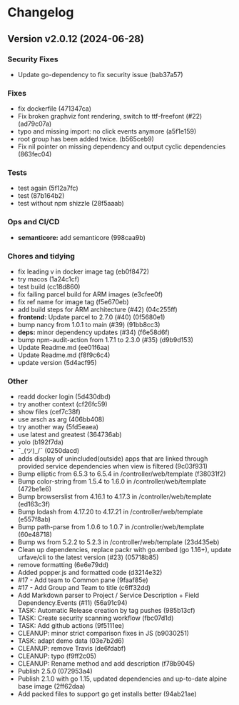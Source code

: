 # Changelog

## Version v2.0.12 (2024-06-28)

### Security Fixes

- Update go-dependency to fix security issue (bab37a57)

### Fixes

- fix dockerfile (471347ca)
- Fix broken graphviz font rendering, switch to ttf-freefont (#22) (ad79c07a)
- typo and missing import: no click events anymore (a5f1e159)
- root group has been added twice. (b565ceb9)
- Fix nil pointer on missing dependency and output cyclic dependencies (863fec04)

### Tests

- test again (5f12a7fc)
- test (87b164b2)
- test without npm shizzle (28f5aaab)

### Ops and CI/CD

- **semanticore:** add semanticore (998caa9b)

### Chores and tidying

- fix leading v in docker image tag (eb0f8472)
- try macos (1a24c1cf)
- test build (cc18d860)
- fix failing parcel build for ARM images (e3cfee0f)
- fix ref name for image tag (f5e670eb)
- add build steps for ARM architecture (#42) (04c255ff)
- **frontend:** Update parcel to 2.7.0 (#40) (0f5680e1)
- bump nancy from 1.0.1 to main (#39) (91bb8cc3)
- **deps:** minor dependency updates (#34) (f6e58d6f)
- bump npm-audit-action from 1.7.1 to 2.3.0 (#35) (d9b9d153)
- Update Readme.md (ee01f6aa)
- Update Readme.md (f8f9c6c4)
- update version (5d4acf95)

### Other

- readd docker login (5d430dbd)
- try another context (cf26fc59)
- show files (cef7c38f)
- use arsch as arg (406bb408)
- try another way (5fd5eaea)
- use latest and greatest (364736ab)
- yolo (b192f7da)
- ¯\_(ツ)_/¯ (0250dacd)
- adds display of unincluded(outside) apps that are linked through provided service dependencies when view is filtered (9c03f931)
- Bump elliptic from 6.5.3 to 6.5.4 in /controller/web/template (f38031f2)
- Bump color-string from 1.5.4 to 1.6.0 in /controller/web/template (472be1e6)
- Bump browserslist from 4.16.1 to 4.17.3 in /controller/web/template (ed163c3f)
- Bump lodash from 4.17.20 to 4.17.21 in /controller/web/template (e557f8ab)
- Bump path-parse from 1.0.6 to 1.0.7 in /controller/web/template (60e48718)
- Bump ws from 5.2.2 to 5.2.3 in /controller/web/template (23d435eb)
- Clean up dependencies, replace packr with go.embed (go 1.16+), update urfave/cli to the latest version (#23) (05718b85)
- remove formatting (6e6e79dd)
- Added popper.js and formatted code (d3214e32)
- #17 - Add team to Common pane (9faaf85e)
- #17 - Add Group and Team to title (c6ff32dd)
- Add Markdown parser to Project / Service Description + Field Dependency.Events (#11) (56a91c94)
- TASK: Automatic Release creation by tag pushes (985b13cf)
- TASK: Create security scanning workflow (fbc07d1d)
- TASK: Add github actions (9f5111ee)
- CLEANUP: minor strict comparison fixes in JS (b9030251)
- TASK: adapt demo data (03e7b2d6)
- CLEANUP: remove Travis (de6fdabf)
- CLEANUP: typo (f9ff2c05)
- CLEANUP: Rename method and add description (f78b9045)
- Publish 2.5.0 (072953a4)
- Publish 2.1.0 with go 1.15, updated dependencies and up-to-date alpine base image (2ff62daa)
- Add packed files to support go get installs better (94ab21ae)

